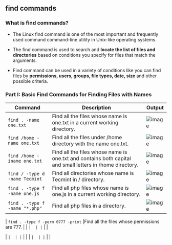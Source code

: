 ## find commands

### What is find commands?

- The Linux find command is one of the most important and frequently used command command-line utility in Unix-like operating systems. 

- The find command is used to search and **locate the list of files and directories** based on conditions you specify for files that match the arguments.

- Find command can be used in a variety of conditions like you can find files by **permissions, users, groups, file types, date, size** and other possible criteria.


### Part I: Basic Find Commands for Finding Files with Names

| Command | Description |Output|
| --- | --- |--|
| `find . -name one.txt` | Find all the files whose name is one.txt in a current working directory.|![image](https://user-images.githubusercontent.com/91359308/165037344-e6fa4bef-004e-428a-8ecb-09831e2e6a59.png)|
| `find /home -name one.txt` | Find all the files under /home directory with the name one.txt. |![image](https://user-images.githubusercontent.com/91359308/165037532-cc1c81e3-56b3-42ee-a1fd-0b3fcf2ccec0.png)|
| `find /home -iname one.txt` | Find all the files whose name is one.txt and contains both capital and small letters in /home directory. |![image](https://user-images.githubusercontent.com/91359308/165037815-c345be3f-367b-46d2-b3e9-f3ea4f0f2e55.png)|
| `find / -type d -name Tecmint` |Find all directories whose name is Tecmint in / directory.  |![image](https://user-images.githubusercontent.com/91359308/165038557-1baf31c1-aaf4-4d63-889d-1579b1f64e6d.png)|
| `find . -type f -name one.js` | Find all php files whose name is one.js in a current working directory.|![image](https://user-images.githubusercontent.com/91359308/165039513-43772280-c11e-47c0-9e4f-b968effc9c07.png)|
| `find . -type f -name "*.php"` | Find all php files in a directory. |![image](https://user-images.githubusercontent.com/91359308/165039847-25de6aef-2989-43fe-b41c-761720535546.png)|

| `find . -type f -perm 0777 -print` |Find all the files whose permissions are 777.  |
| `` |  |
| `` |  |

| `` |  |
| `` |  |
| `` |  |
| `` |  |

